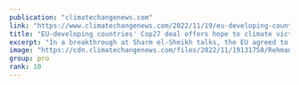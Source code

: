 ```yaml
---
publication: "climatechangenews.com"
link: "https://www.climatechangenews.com/2022/11/19/eu-developing-countries-cop27-deal-offers-hope-to-climate-victims/"
title: "EU-developing countries' Cop27 deal offers hope to climate victims"
excerpt: "In a breakthrough at Sharm el-Sheikh talks, the EU agreed to back a dedicated fund for climate-related loss and damage"
image: "https://cdn.climatechangenews.com/files/2022/11/19131750/Rehman-Munir.png"
group: pro
rank: 10
---
```

